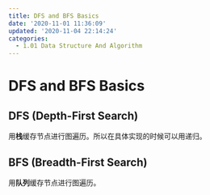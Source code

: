 ```yaml
---
title: DFS and BFS Basics
date: '2020-11-01 11:36:09'
updated: '2020-11-04 22:14:24'
categories:
  - 1.01 Data Structure And Algorithm
---
```

# DFS and BFS Basics

## DFS (Depth-First Search)

用**栈**缓存节点进行图遍历。所以在具体实现的时候可以用递归。

## BFS (Breadth-First Search)

用**队列**缓存节点进行图遍历。
